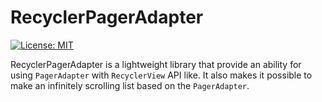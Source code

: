 # RecyclerPagerAdapter
[![License: MIT](https://img.shields.io/badge/License-MIT-yellow.svg)](https://opensource.org/licenses/MIT)

RecyclerPagerAdapter is a lightweight library that provide an ability for using `PagerAdapter` with `RecyclerView` API like. 
It also makes it possible to make an infinitely scrolling list based on the `PagerAdapter`.
